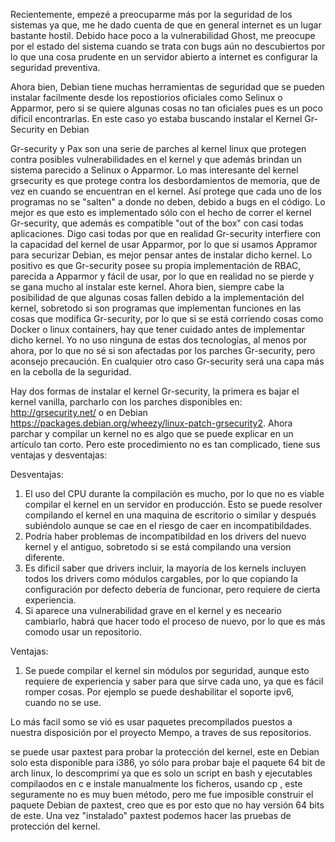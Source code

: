 <!-- 
.. title: El proyecto Mempo, un Debian más seguro con Gr-security.
.. slug: el-proyecto-mempo-un-debian-mas-seguro-con-gr-security
.. date: 2015-02-13 23:36:49 UTC-06:00
.. tags: draft
.. link: 
.. description: 
.. type: text
-->

Recientemente, empezé a preocuparme más por la seguridad de los sistemas ya que, me he dado cuenta de que en general internet es un lugar bastante hostil.
Debido hace poco  a la vulnerabilidad Ghost, me preocupe por el estado del sistema cuando se trata con bugs aún no descubiertos por lo que una cosa
prudente en un servidor abierto a internet es configurar la seguridad preventiva.

Ahora bien, Debian tiene muchas herramientas de seguridad que se pueden instalar facilmente desde los repostiorios oficiales como Selinux o Apparmor, pero 
si se quiere algunas cosas no tan oficiales pues es un poco dificil encontrarlas. En este caso yo estaba buscando instalar el Kernel Gr-Security en Debian

Gr-security y Pax son una serie de parches al kernel linux que protegen contra posibles vulnerabilidades en el kernel y que además brindan un sistema parecido a Selinux 
o Apparmor. Lo mas interesante del kernel grsecurity es que protege contra los desbordamientos de memoria, que de vez en cuando se encuentran en el kernel. Así protege 
que cada uno de los programas no se "salten" a donde no deben, debido a bugs en el código. Lo mejor es que esto es implementado sólo con el hecho de correr el kernel 
Gr-security, que además es compatible "out of the box" con casi todas aplicaciones. Digo casi todas por que en realidad Gr-security interfiere con la capacidad del 
kernel de usar Apparmor, por lo que si usamos Appramor para securizar Debian, es mejor pensar antes de instalar dicho kernel. Lo positivo es que Gr-security posee su 
propia implementación de RBAC, parecida a Apparmor y fácil de usar, por lo que en realidad no se pierde y se gana mucho al instalar este kernel. Ahora bien, 
siempre cabe la posibilidad de que algunas cosas fallen debido a la implementación del kernel, sobretodo si son programas que implementan funciones en las cosas que 
modifica Gr-security, por lo que si se está corriendo cosas como Docker o linux containers, hay que tener cuidado antes de implementar dicho kernel. Yo no uso ninguna 
de estas dos tecnologías, al menos por ahora, por lo que no sé si son afectadas por los parches Gr-security, pero aconsejo precaución. En cualquier otro caso 
Gr-security será una capa más en la cebolla de la seguridad.


Hay dos formas de instalar el kernel Gr-security, la primera es bajar el kernel vanilla, parcharlo con los parches disponibles en: http://grsecurity.net/ o en Debian 
https://packages.debian.org/wheezy/linux-patch-grsecurity2. Ahora parchar y compilar un kernel no es algo que se puede explicar en un artículo tan corto.
Pero este procedimiento no es tan complicado, tiene sus ventajas y desventajas:

Desventajas:

1. El uso del CPU durante la compilación es mucho, por lo que no es viable compilar el kernel en un servidor en producción. Esto se puede resolver compilando el kernel 
en una maquina de escritorio o similar y después subiéndolo aunque se cae en el riesgo de caer en incompatibildades.
2. Podría haber problemas de incompatibildad en los drivers del nuevo kernel y el antiguo, sobretodo si se está compilando una version diferente.
3. Es dificil saber que drivers incluir, la mayoría de los kernels incluyen todos los drivers como módulos cargables, por lo que copiando la configuración por defecto 
debería de funcionar, pero requiere de cierta experiencia.
4. Si aparece una vulnerabilidad grave en el kernel y es neceario cambiarlo, habrá que hacer todo el proceso de nuevo, por lo que es más comodo usar un repositorio.


Ventajas:

1. Se puede compilar el kernel sin módulos por seguridad, aunque esto requiere de experiencia y saber para que sirve cada uno, ya que es fácil romper cosas. Por ejemplo 
se puede deshabilitar el soporte ipv6, cuando no se use.


Lo más facil somo se vió es usar paquetes precompilados puestos a nuestra disposición por el proyecto Mempo, a traves de sus repositorios.



se puede usar paxtest para probar la protección del kernel, este 
en Debian solo esta disponible para i386, yo sólo para probar baje el 
paquete 64 bit de arch linux, lo descomprimí ya que es solo un script en 
bash y ejecutables compilaodos en c e instale manualmente los ficheros, 
usando cp , este seguramente no es muy buen método, pero me fue 
imposible construir el paquete Debian de paxtest, creo que es por esto 
que no hay versión 64 bits de este. Una vez "instalado" paxtest podemos 
hacer las pruebas de protección del kernel.

